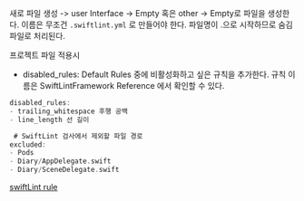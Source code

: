 새로 파일 생성 -> user Interface -> Empty 
혹은 other -> Empty로 파일을 생성한다. 
이름은 무조건 `.swiftlint.yml` 로 만들어야 한다. 파일명이 .으로 시작하므로 숨김파일로 처리된다.


프로젝트 파일 적용시

- disabled_rules: 
Default Rules 중에 비활성화하고 싶은 규칙을 추가한다. 규칙 이름은 SwiftLintFramework Reference 에서 확인할 수 있다.

```swift
disabled_rules:
- trailing_whitespace 후행 공백
- line_length 선 길이

 # SwiftLint 검사에서 제외할 파일 경로
excluded:
- Pods   
- Diary/AppDelegate.swift 
- Diary/SceneDelegate.swift 
```
[swiftLint rule](https://realm.github.io/SwiftLint/rule-directory.html)
